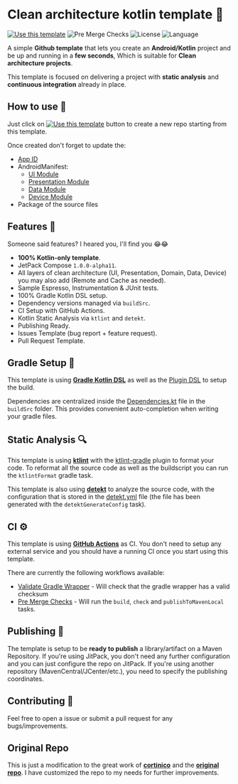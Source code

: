 # Clean architecture kotlin template 🤖

[![Use this template](https://img.shields.io/badge/from-Clean--Architecture--Template-brightgreen?logo=github)](https://github.com/AbdElraoufSabri/android-template/generate) ![Pre Merge Checks](https://github.com/AbdElraoufSabri/android-template/workflows/Pre%20Merge%20Checks/badge.svg)  ![License](https://img.shields.io/github/license/AbdElraoufSabri/android-template.svg) ![Language](https://img.shields.io/github/languages/top/AbdElraoufSabri/android-template?color=blue&logo=kotlin)

A simple **Github template** that lets you create an **Android/Kotlin** project and be up and running in a **few seconds**, Which is suitable for **Clean architecture projects**.

This template is focused on delivering a project with **static analysis** and **continuous integration** already in place.

## How to use 👣

Just click on [![Use this template](https://img.shields.io/badge/-Use%20this%20template-brightgreen)](https://github.com/cortinico/kotlin-android-template/generate) button to create a new repo starting from this template.

Once created don't forget to update the:
- [App ID](buildSrc/src/main/java/Coordinates.kt)
- AndroidManifest: 
  - [UI Module](ui/src/main/AndroidManifest.xml)
  - [Presentation Module](presentation/src/main/AndroidManifest.xml)
  - [Data Module](data/src/main/AndroidManifest.xml)
  - [Device Module](device/src/main/AndroidManifest.xml)
- Package of the source files

## Features 🎨
Someone said features? I heared you, I'll find you 😂😂

- **100% Kotlin-only template**.
- JetPack Compose `1.0.0-alpha11`.
- All layers of clean architecture (UI, Presentation, Domain, Data, Device) you may also add (Remote and Cache as needed).
- Sample Espresso, Instrumentation & JUnit tests.
- 100% Gradle Kotlin DSL setup.
- Dependency versions managed via `buildSrc`.
- CI Setup with GitHub Actions.
- Kotlin Static Analysis via `ktlint` and `detekt`.
- Publishing Ready.
- Issues Template (bug report + feature request).
- Pull Request Template.

## Gradle Setup 🐘

This template is using [**Gradle Kotlin DSL**](https://docs.gradle.org/current/userguide/kotlin_dsl.html) as well as the [Plugin DSL](https://docs.gradle.org/current/userguide/plugins.html#sec:plugins_block) to setup the build.

Dependencies are centralized inside the [Dependencies.kt](buildSrc/src/main/java/Dependencies.kt) file in the `buildSrc` folder. This provides convenient auto-completion when writing your gradle files.

## Static Analysis 🔍

This template is using [**ktlint**](https://github.com/pinterest/ktlint) with the [ktlint-gradle](https://github.com/jlleitschuh/ktlint-gradle) plugin to format your code. To reformat all the source code as well as the buildscript you can run the `ktlintFormat` gradle task.

This template is also using [**detekt**](https://github.com/detekt/detekt) to analyze the source code, with the configuration that is stored in the [detekt.yml](config/detekt/detekt.yml) file (the file has been generated with the `detektGenerateConfig` task).

## CI ⚙️

This template is using [**GitHub Actions**](https://github.com/AbdElraoufSabri/android-template/actions) as CI. You don't need to setup any external service and you should have a running CI once you start using this template.

There are currently the following workflows available:
- [Validate Gradle Wrapper](.github/workflows/gradle-wrapper-validation.yml) - Will check that the gradle wrapper has a valid checksum
- [Pre Merge Checks](.github/workflows/pre-merge.yaml) - Will run the `build`, `check` and `publishToMavenLocal` tasks. 

## Publishing 🚀

The template is setup to be **ready to publish** a library/artifact on a Maven Repository. If you're using JitPack, you don't need any further configuration and you can just configure the repo on JitPack. If you're using another repository (MavenCentral/JCenter/etc.), you need to specify the publishing coordinates.

## Contributing 🤝

Feel free to open a issue or submit a pull request for any bugs/improvements.


## Original Repo

This is just a modification to the great work of [**cortinico**](https://github.com/cortinico) and the [**original repo**](https://github.com/cortinico/kotlin-android-template). I have customized the repo to my needs for further improvements.
